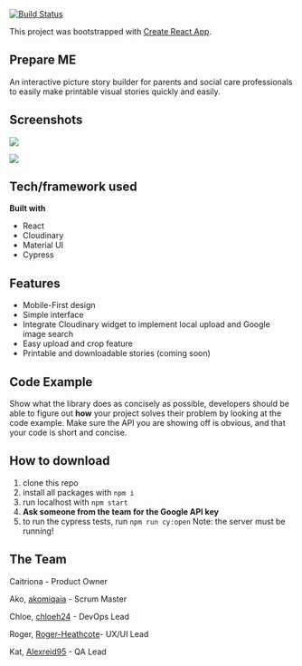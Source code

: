 
[![Build Status](https://travis-ci.com/fac19/prepare-me.svg?branch=master)](https://travis-ci.com/fac19/prepare-me)

This project was bootstrapped with [Create React App](https://github.com/facebook/create-react-app).

## **Prepare ME**

An interactive picture story builder for parents and social care professionals to easily make printable visual stories quickly and easily.


## **Screenshots**
![](https://i.imgur.com/GKDlyWX.png)

![](https://i.imgur.com/sFOXz2A.png)


## **Tech/framework used**

**Built with**

- React
- Cloudinary
- Material UI
- Cypress

## **Features**

- Mobile-First design
- Simple interface
- Integrate Cloudinary widget to implement local upload and Google image search 
- Easy upload and crop feature
- Printable and downloadable stories (coming soon)

## **Code Example**

Show what the library does as concisely as possible, developers should be able to figure out **how** your project solves their problem by looking at the code example. Make sure the API you are showing off is obvious, and that your code is short and concise.

## **How to download**

1. clone this repo
2. install all packages with ```npm i```
3. run localhost with ```npm start```
4. **Ask someone from the team for the Google API key**
5. to run the cypress tests, run ```npm run cy:open``` Note: the server must be running!



## The Team

Caitriona - Product Owner

Ako, [akomiqaia](https://github.com/akomiqaia) - Scrum Master

Chloe, [chloeh24](https://github.com/Chloeh24) - DevOps Lead

Roger, [Roger-Heathcote](https://github.com/Roger-Heathcote)- UX/UI Lead

Kat, [Alexreid95](https://github.com/Alexreid95) - QA Lead
